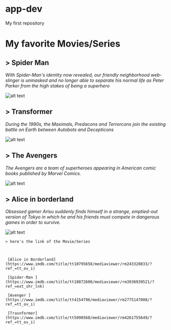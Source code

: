 # app-dev
My first repository

  # My favorite Movies/Series 

  ## > Spider Man
  *With Spider-Man's identity now revealed, our friendly neighborhood web-slinger is unmasked and no longer able to separate his normal life as Peter Parker from the        high stakes of being a superhero*
  
  ![alt text](https://m.media-amazon.com/images/M/MV5BNDMyYTc5ZjYtZTUyNC00MDgxLWE1YTctNGUzOTkxNGE4NjAzXkEyXkFqcGdeQXVyODc0OTEyNDU@._V1_.jpg)
  
  ## > Transformer
  *During the 1990s, the Maximals, Predacons and Terrorcons join the existing battle on Earth between Autobots and Decepticons*
  
  ![alt text](https://cinematichive.files.wordpress.com/2021/06/transformers_rise-of-the-beasts_beast-wars_paramount_.jpg?w=1500)
  
  ## > The Avengers 
  *The Avengers are a team of superheroes appearing in American comic books published by Marvel Comics.*
  
  ![alt text](https://images.moviesanywhere.com/4677177f6f0595289bc3e767e7b47459/1d6c6c73-ab1e-4453-969c-6a4e965ebb37.jpg)
  
  ## > Alice in borderland 
  *Obsessed gamer Arisu suddenly finds himself in a strange, emptied-out version of Tokyo in which he and his friends must compete in dangerous games in order to          survive.*
  
  ![alt text](https://encrypted-tbn0.gstatic.com/images?q=tbn:ANd9GcT7bNhpTIID9flag4wQK78f4TG_RGOrPrjlYGAPZeFqJhgn5g5j)
   
  
  
  
    > here's the link of the Movie/Series
    
    
    
     [Alice in Borderland] (https://www.imdb.com/title/tt10795658/mediaviewer/rm243320833/?ref_=tt_ov_i)
    
     [Spider-Man ] (https://www.imdb.com/title/tt10872600/mediaviewer/rm3936939521/?ref_=ext_shr_lnk)
 
     [Avenger ] (https://www.imdb.com/title/tt4154796/mediaviewer/rm2775147008/?ref_=tt_ov_i)
 
     [Trasnformer] (https://www.imdb.com/title/tt5090568/mediaviewer/rm4261755649/?ref_=tt_ov_i)

   
  
 
 
 
